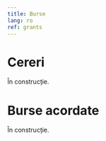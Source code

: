```yaml
---
title: Burse
lang: ro
ref: grants
---
```


# Cereri

În construcție.

# Burse acordate

În construcție.
